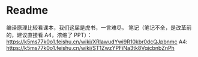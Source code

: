 # Readme

编译原理比较看课本，我们这届是虎书，一言难尽。
笔记（笔记不全，是改革前的，建议直接看 A4，浓缩了 PPT）：https://k5ms77k0o1.feishu.cn/wiki/XRlawudYwi9R10kbr0dcQJpbnmc
A4: https://k5ms77k0o1.feishu.cn/wiki/ST1ZwzYPFiNa3tk8VqicbnbZnPh
